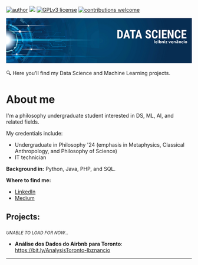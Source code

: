 [![author](https://img.shields.io/badge/author-lbznancio-red.svg)](https://www.linkedin.com/in/leibniz-venâncio-3b7247178/) [![](https://img.shields.io/badge/python-3.7+-blue.svg)](https://www.python.org/downloads/release/python-365/) [![GPLv3 license](https://img.shields.io/badge/License-GPLv3-blue.svg)](http://perso.crans.org/besson/LICENSE.html) [![contributions welcome](https://img.shields.io/badge/contributions-welcome-brightgreen.svg?style=flat)](https://github.com/carlosfab/data_science/issues)

<p align="center">
  <img src="Leibniz Venâncio.png" >
</p>

:mag: Here you'll find my Data Science and Machine Learning projects. 

# About me

I'm a philosophy undergraduate student interested in DS, ML, AI, and related fields.


My credentials include:

* Undergraduate in Philosophy '24 (emphasis in Metaphysics, Classical Anthropology, and Philosophy of Science)
* IT technician

**Background in:** Python, Java, PHP, and SQL.

**Where to find me:**
* [LinkedIn](https://www.linkedin.com/in/leibniz-venâncio-3b7247178/)
* [Medium](https://medium.com/@leibnizvenancio)


## Projects:
<sub>*UNABLE TO LOAD FOR NOW...* </sub>
* **Análise dos Dados do Airbnb para Toronto**: https://bit.ly/AnalysisToronto-lbznancio



---




